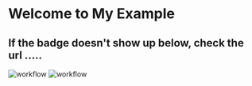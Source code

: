# Welcome to My Example
## If the badge doesn't show up below, check the url .....

![workflow](https://github.com/mwct211/testcodeQL/actions/workflows/dotnet.yml/badge.svg)
![workflow](https://github.com/mwct211/testcodeQL/actions/workflows/codeql-analysis.yml/badge.svg)




